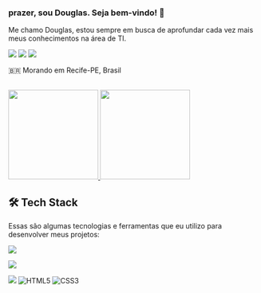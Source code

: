 ### prazer, sou Douglas. Seja bem-vindo! 👋

 Me chamo Douglas, estou sempre em busca de aprofundar cada vez mais meus conhecimentos na área de TI.
 
 
[![](https://camo.githubusercontent.com/bb14dfae5e125184ee97e55a8e8e227d72ac96bb53791a835ead9e0bfdf0b9df/68747470733a2f2f696d672e736869656c64732e696f2f62616467652f6c696e6b6564696e2d3030373742352e7376673f7374796c653d666f722d7468652d6261646765266c6f676f3d6c696e6b6564696e266c6f676f436f6c6f723d7768697465)](https://www.linkedin.com/in/douglas-henrique-de-assis-lima-12b162201/)  [![](https://camo.githubusercontent.com/cbc854f14dc085a924da2534104c794ca78d82e06e9c02629530d3cf28b944e7/68747470733a2f2f696d672e736869656c64732e696f2f62616467652f696e7374616772616d2d4534343035462e7376673f7374796c653d666f722d7468652d6261646765266c6f676f3d696e7374616772616d266c6f676f436f6c6f723d7768697465)](https://www.instagram.com/douglaashlimaa/?hl=pt-br)  [![](https://camo.githubusercontent.com/fb6d3697ea1b63b88f1a5c69c00d63da09b38c6247447b3ccaf7b8eedb407821/68747470733a2f2f696d672e736869656c64732e696f2f62616467652f65e280916d61696c2d4431343833362e7376673f7374796c653d666f722d7468652d6261646765266c6f676f3d474d61696c266c6f676f436f6c6f723d7768697465)](mailto:douglashenriquedeassis@gmail.com)

🇧🇷  Morando em Recife-PE, Brasil

 
 ## [](https://github.com/fernandoocst/fernandoocst/blob/main/README.md#%EF%B8%8F-about-me)[](https://github.com/fernandoocst/fernandoocst/blob/main/README.md#%EF%B8%8F-about-me)
 
 
 
 <div>
  <a href="https://github.com/douglashassislima">
  <img height="180em" src="https://github-readme-stats.vercel.app/api?username=douglashassislima&show_icons=true&theme=Dark&include_all_commits=true&count_private=true"/>
  <img height="180em" src="https://github-readme-stats.vercel.app/api/top-langs/?username=douglashassislima&layout=compact&langs_count=7&theme=Dark"/>
</div>


## [](https://github.com/fernandoocst/fernandoocst/blob/main/README.md#--tech-stack)[](https://github.com/fernandoocst/fernandoocst/blob/main/README.md#--tech-stack)🛠  Tech Stack

Essas são algumas tecnologias e ferramentas que eu utilizo para desenvolver meus projetos:

![](https://camo.githubusercontent.com/62d37abe760867620e0baea1066303719d630a82936837ba7bff6b0c754e3c9f/68747470733a2f2f696d672e736869656c64732e696f2f62616467652f6a6176617363726970742532302d2532333332333333302e7376673f267374796c653d666f722d7468652d6261646765266c6f676f3d6a617661736372697074266c6f676f436f6c6f723d253233463744463145)

![](https://img.shields.io/badge/jquery%20-%230769AD.svg?&style=for-the-badge&logo=jquery&logoColor=white)

![](https://img.shields.io/badge/c%20sharp-%23239120.svg?&style=for-the-badge&logo=c%20sharp&logoColor=white)
![HTML5](https://camo.githubusercontent.com/5c97528f0d51b0fdd616e7d9ba9d39d5402bc55ba983abd840bdb7d8d4762b8e/68747470733a2f2f696d672e736869656c64732e696f2f62616467652f2d48544d4c352d4533344632363f7374796c653d666c61742d737175617265266c6f676f3d68746d6c35266c6f676f436f6c6f723d7768697465266c696e6b3d68747470733a2f2f6769746875622e636f6d2f696c64616e6574612f)
![CSS3](https://camo.githubusercontent.com/b32cb3002fa8a871a82a1d374369d85ea934be264a5d33ea8f9d0ac0c0e49d41/68747470733a2f2f696d672e736869656c64732e696f2f62616467652f2d435353332d3135373242363f7374796c653d666c61742d737175617265266c6f676f3d63737333266c696e6b3d68747470733a2f2f6769746875622e636f6d2f696c64616e6574612f)




